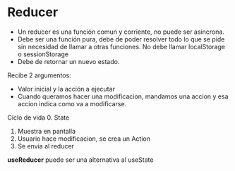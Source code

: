 # Reducer

- Un reducer es una función comun y corriente, no puede ser asincrona.
- Debe ser una función pura, debe de poder resolver todo lo que se pide sin necesidad de llamar a otras funciones. No debe llamar localStorage o sessionStorage
- Debe de retornar un nuevo estado.

Recibe 2 argumentos:

- Valor inicial y la acción a ejecutar
- Cuando queramos hacer una modificacion, mandamos una accion y esa accion indica como va a modificarse.

Ciclo de vida 0. State

1. Muestra en pantalla
2. Usuario hace modificacion, se crea un Action
3. Se envia al reducer

**useReducer** puede ser una alternativa al useState
